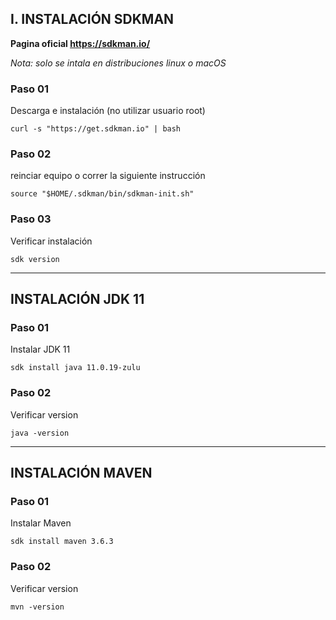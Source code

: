 ## I. INSTALACIÓN SDKMAN
**Pagina oficial https://sdkman.io/**

*Nota: solo se intala en distribuciones linux o macOS*

### Paso 01
Descarga e instalación (no utilizar usuario root)

```
curl -s "https://get.sdkman.io" | bash
```

### Paso 02

reinciar equipo o correr la siguiente instrucción

```
source "$HOME/.sdkman/bin/sdkman-init.sh"
```

### Paso 03

Verificar instalación

```
sdk version
```
---

## INSTALACIÓN JDK 11

### Paso 01

Instalar JDK 11

```
sdk install java 11.0.19-zulu
```

### Paso 02

Verificar version

```
java -version
```
---
## INSTALACIÓN MAVEN

### Paso 01

Instalar Maven

```
sdk install maven 3.6.3
```

### Paso 02

Verificar version

```
mvn -version
```
